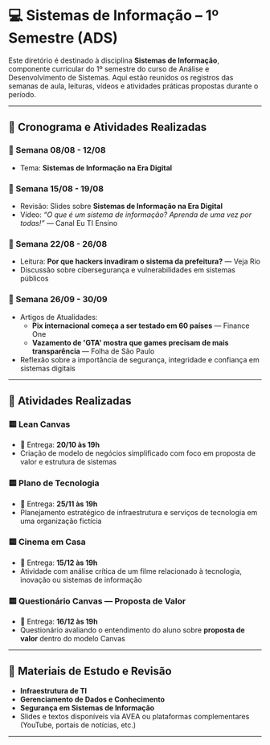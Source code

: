 # 💻 Sistemas de Informação – 1º Semestre (ADS)

Este diretório é destinado à disciplina **Sistemas de Informação**, componente curricular do 1º semestre do curso de Análise e Desenvolvimento de Sistemas. Aqui estão reunidos os registros das semanas de aula, leituras, vídeos e atividades práticas propostas durante o período.

---

## 📅 Cronograma e Atividades Realizadas

### 🔹 Semana 08/08 - 12/08
- Tema: **Sistemas de Informação na Era Digital**

### 🔹 Semana 15/08 - 19/08
- Revisão: Slides sobre **Sistemas de Informação na Era Digital**
- Vídeo: _“O que é um sistema de informação? Aprenda de uma vez por todas!”_ — Canal Eu TI Ensino

### 🔹 Semana 22/08 - 26/08
- Leitura: **Por que hackers invadiram o sistema da prefeitura?** — Veja Rio
- Discussão sobre cibersegurança e vulnerabilidades em sistemas públicos

### 🔹 Semana 26/09 - 30/09
- Artigos de Atualidades:
  - **Pix internacional começa a ser testado em 60 países** — Finance One
  - **Vazamento de 'GTA' mostra que games precisam de mais transparência** — Folha de São Paulo
- Reflexão sobre a importância de segurança, integridade e confiança em sistemas digitais

---

## 🧩 Atividades Realizadas

### 🟨 Lean Canvas
- 📅 Entrega: **20/10 às 19h**
- Criação de modelo de negócios simplificado com foco em proposta de valor e estrutura de sistemas

### 🟨 Plano de Tecnologia
- 📅 Entrega: **25/11 às 19h**
- Planejamento estratégico de infraestrutura e serviços de tecnologia em uma organização fictícia

### 🟨 Cinema em Casa
- 📅 Entrega: **15/12 às 19h**
- Atividade com análise crítica de um filme relacionado à tecnologia, inovação ou sistemas de informação

### 🟨 Questionário Canvas — Proposta de Valor
- 📅 Entrega: **16/12 às 19h**
- Questionário avaliando o entendimento do aluno sobre **proposta de valor** dentro do modelo Canvas

---

## 📖 Materiais de Estudo e Revisão

- **Infraestrutura de TI**
- **Gerenciamento de Dados e Conhecimento**
- **Segurança em Sistemas de Informação**
- Slides e textos disponíveis via AVEA ou plataformas complementares (YouTube, portais de notícias, etc.)

---
